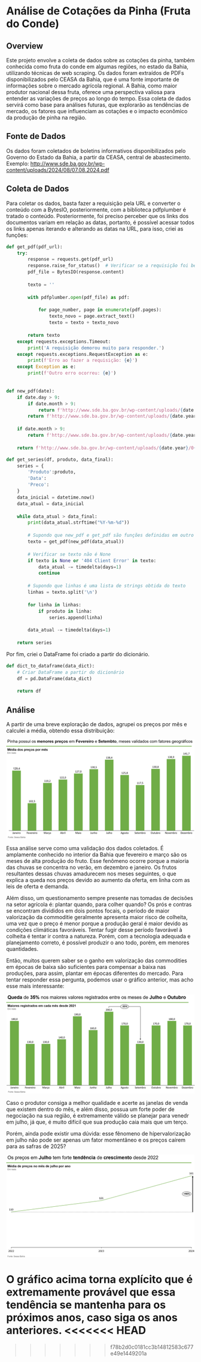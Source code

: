 ﻿# Análise de Cotações da Pinha (Fruta do Conde)

## Overview
Este projeto envolve a coleta de dados sobre as cotações da pinha, também conhecida como fruta do conde em algumas regiões, no estado da Bahia, utilizando técnicas de web scraping. Os dados foram extraídos de PDFs disponibilizados pelo CEASA da Bahia, que é uma fonte importante de informações sobre o mercado agrícola regional. A Bahia, como maior produtor nacional dessa fruta, oferece uma perspectiva valiosa para entender as variações de preços ao longo do tempo. Essa coleta de dados servirá como base para análises futuras, que explorarão as tendências de mercado, os fatores que influenciam as cotações e o impacto econômico da produção de pinha na região.

## Fonte de Dados
Os dados foram coletados de boletins informativos disponibilizados pelo Governo do Estado da Bahia, a partir da CEASA, central de abastecimento.
Exemplo: http://www.sde.ba.gov.br/wp-content/uploads/2024/08/07.08.2024.pdf

## Coleta de Dados
Para coletar os dados, basta fazer a requisição pela URL e converter o conteúdo com a BytesIO, posteriormente, com a biblioteca pdfplumber é tratado o conteúdo.
Posteriormente, foi preciso perceber que os links dos documentos variam em relação as datas, portanto, é possível acessar todos os links apenas iterando e alterando as datas na URL, para isso, criei as funções:
```python
def get_pdf(pdf_url):
    try:
        response = requests.get(pdf_url)
        response.raise_for_status()  # Verificar se a requisição foi bem-sucedida
        pdf_file = BytesIO(response.content)
        
        texto = ''
    
        with pdfplumber.open(pdf_file) as pdf:

            for page_number, page in enumerate(pdf.pages):
                texto_novo = page.extract_text()
                texto = texto + texto_novo
                
        return texto
    except requests.exceptions.Timeout:
        print('A requisição demorou muito para responder.')
    except requests.exceptions.RequestException as e:
        print(f'Erro ao fazer a requisição: {e}')
    except Exception as e:
        print(f'Outro erro ocorreu: {e}')
```

```python

def new_pdf(date):
    if date.day > 9:
        if date.month > 9:
            return f'http://www.sde.ba.gov.br/wp-content/uploads/{date.year}/{date.month}/{date.day}.{date.month}.{date.year}.pdf'
        return f'http://www.sde.ba.gov.br/wp-content/uploads/{date.year}/0{date.month}/{date.day}.0{date.month}.{date.year}.pdf'
    
    if date.month > 9:
        return f'http://www.sde.ba.gov.br/wp-content/uploads/{date.year}/{date.month}/0{date.day}.{date.month}.{date.year}.pdf'
    
    return f'http://www.sde.ba.gov.br/wp-content/uploads/{date.year}/0{date.month}/0{date.day}.0{date.month}.{date.year}.pdf'

```
```python
def get_series(df, produto, data_final):
    series = {
        'Produto':produto,
        'Data':
        'Preco':
    }
    data_inicial = datetime.now()
    data_atual = data_inicial
    
    while data_atual > data_final:
        print(data_atual.strftime("%Y-%m-%d"))
        
        # Supondo que new_pdf e get_pdf são funções definidas em outro lugar
        texto = get_pdf(new_pdf(data_atual))
        
        # Verificar se texto não é None
        if texto is None or '404 Client Error' in texto:
            data_atual -= timedelta(days=1)
            continue
        
        # Supondo que linhas é uma lista de strings obtida do texto
        linhas = texto.split('\n')
        
        for linha in linhas:
            if produto in linha:
                series.append(linha)
        
        data_atual -= timedelta(days=1)
    
    return series
```

Por fim, criei o DataFrame foi criado a partir do dicionário.

```python
def dict_to_dataframe(data_dict):
    # Criar DataFrame a partir do dicionário
    df = pd.DataFrame(data_dict)
    
    return df
```

## Análise

A partir de uma breve exploração de dados, agrupei os preços por mês e calculei a média, obtendo essa distribuição:

![medias](medias.png)

Essa análise serve como uma validação dos dados coletados. É amplamente conhecido no interior da Bahia que fevereiro e março são os meses de alta produção do fruto. Esse fenômeno ocorre porque a maioria das chuvas se concentra no verão, em dezembro e janeiro. Os frutos resultantes dessas chuvas amadurecem nos meses seguintes, o que explica a queda nos preços devido ao aumento da oferta, em linha com as leis de oferta e demanda.

Além disso, um questionamento sempre presente nas tomadas de decisões na setor agrícola é: plantar quando, para colher quando? Os prós e contras se encontram divididos em dois pontos focais, o período de maior valorização da commoditie geralmente apresenta maior risco de colheita, uma vez que o preço é menor porque a produção geral é maior devido as condições climáticas favoráveis. Tentar fugir desse período favorável à colheita é tentar ir contra a natureza. Porém, com a tecnologia adequada e planejamento  correto, é possível produzir o ano todo, porém, em menores quantidades. 

Então, muitos querem saber se o ganho em valorização das commodities em épocas de baixa são suficientes para compensar a baixa nas produções, para assim, plantar em épocas diferentes do mercado. Para tentar responder essa pergunta, podemos usar o gráfico anterior, mas acho esse mais interessante:

![maximas](maximas.png)

Caso o produtor consiga a melhor qualidade e acerte as janelas de venda que existem dentro do mês, e além disso, possua um forte poder de negociação na sua região, é extremamente válido se planejar para venedr em julho, já que, é muito difícil que sua produção caia mais que um terço. 

Porém, ainda pode existir uma dúvida: esse fênomeno de hípervalorização em julho não pode ser apenas um fator momentâneo e os preços caírem para as safras de 2025?

![tendencia](tendencia.png)

O gráfico acima torna explícito que é extremamente provável que essa tendência se mantenha para os próximos anos, caso siga os anos anteriores.
<<<<<<< HEAD
=======

>>>>>>> f78b2d0c0181cc3b14812583c677e49e1449201a
